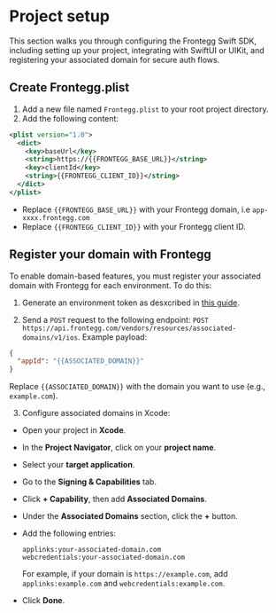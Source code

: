 # Project setup

This section walks you through configuring the Frontegg Swift SDK, including setting up your project, integrating with SwiftUI or UIKit, and registering your associated domain for secure auth flows.

## Create Frontegg.plist

1. Add a new file named `Frontegg.plist` to your root project directory.
2. Add the following content:

  ```xml
  <plist version="1.0">
    <dict>
      <key>baseUrl</key>
      <string>https://{{FRONTEGG_BASE_URL}}</string>
      <key>clientId</key>
      <string>{{FRONTEGG_CLIENT_ID}}</string>
    </dict>
  </plist>
  ```

- Replace `{{FRONTEGG_BASE_URL}}` with your Frontegg domain, i.e `app-xxxx.frontegg.com` 
- Replace `{{FRONTEGG_CLIENT_ID}}` with your Frontegg client ID.


## Register your domain with Frontegg

To enable domain-based features, you must register your associated domain with Frontegg for each environment. To do this:

1. Generate an environment token as desxcribed in [this guide](https://docs.frontegg.com/reference/getting-started-with-your-api).

2. Send a `POST` request to the following endpoint: `POST https://api.frontegg.com/vendors/resources/associated-domains/v1/ios`. Example payload:

```json
{
  "appId": "{{ASSOCIATED_DOMAIN}}"
}
```

Replace `{{ASSOCIATED_DOMAIN}}` with the domain you want to use (e.g., `example.com`).


3. Configure associated domains in Xcode:

- Open your project in **Xcode**.
- In the **Project Navigator**, click on your **project name**.
- Select your **target application**.
- Go to the **Signing & Capabilities** tab.
- Click **+ Capability**, then add **Associated Domains**.
- Under the **Associated Domains** section, click the **+** button.
- Add the following entries:

   ```
   applinks:your-associated-domain.com
   webcredentials:your-associated-domain.com
   ```

  For example, if your domain is `https://example.com`, add `applinks:example.com` and `webcredentials:example.com`.

- Click **Done**.